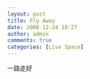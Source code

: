 ```yaml
---
layout: post
title: Fly Away
date: 2008-12-24 18:27
author: admin
comments: true
categories: [Live Space]
---
```

<div>一路走好</div>
